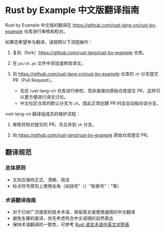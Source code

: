 # Rust by Example 中文版翻译指南

Rust by Example 中文版的翻译在 https://github.com/rust-lang-cn/rust-by-example 仓库进行审核和校对。

如果您希望参与翻译，请按照以下流程操作：

1. 复刻（fork）https://github.com/rust-lang/rust-by-example 仓库。

2. 在 `po/zh.po` 文件中添加或修改译文。

3. 向 https://github.com/rust-lang-cn/rust-by-example 仓库的 `zh` 分支提交 PR（Pull Request）。
   - 先在 rust-lang-cn 仓库进行审校，而非直接向原始仓库提交 PR，这样可以更方便进行译文讨论。
   - 中文社区仓库的默认分支为 `zh`，因此正常创建 PR 时会自动指向该分支。

rust-lang-cn 翻译组成员的维护流程：

1. 审核并校对提交的 PR，先合并到 `zh` 分支。

2. 向 https://github.com/rust-lang/rust-by-example 原始仓库提交 PR。

## 翻译规范

### 总体原则

* 文风应保持正式、清晰、简洁
* 标点符号原则上使用全角（如括号"（）"和冒号"："等）

### 术语翻译指南

* 对于已经广泛接受的技术术语，保留英文或使用通用的中文翻译
* 避免生硬的直译，优先考虑符合中文语境的自然表达
* 保持术语翻译的一致性，可参考 [Rust 语言术语中英文对照表](https://github.com/rust-lang-cn/english-chinese-glossary-of-rust/blob/master/rust-glossary.md)
